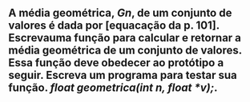 ## A média geométrica, _Gn_, de um conjunto de valores é dada por [equacação da p. 101]. Escrevauma função para calcular e retornar a média geométrica de um conjunto de valores. Essa função deve obedecer ao protótipo a seguir. Escreva um programa para testar sua função. _float geometrica(int n, float *v);_.
